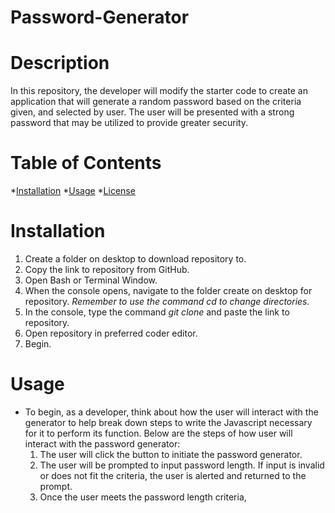 # Password-Generator

# Description
In this repository, the developer will modify the starter code to create an application that will generate a random password based on the criteria given, and selected by user. The user will be presented with a strong password that may be utilized to provide greater security.

# Table of Contents
*[Installation](#installation)
*[Usage](#usage)
*[License](#license)

# Installation
1. Create a folder on desktop to download repository to.
2. Copy the link to repository from GitHub.
3. Open Bash or Terminal Window.
4. When the console opens, navigate to the folder create on desktop for repository. *Remember to use the command cd to change directories.*
5. In the console, type the command <i> git clone </i> and paste the link to repository.
6. Open repository in preferred coder editor.
7. Begin.

# Usage
* To begin, as a developer, think about how the user will interact with the generator to help break down steps to write the Javascript necessary for it to perform its function. Below are the steps of how user will interact with the password generator:
    1. The user will click the button to initiate the password generator. 
    2. The user will be prompted to input password length. If input is invalid or does not fit the criteria, the user is alerted and returned to the prompt.
    3. Once the user meets the password length criteria, 